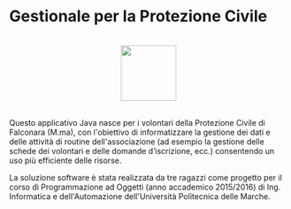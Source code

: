 # Gestionale per la Protezione Civile

<br>
<div align="center">
    <img src="https://github.com/GiuseppeCannata/ProtezioneCivileGestionale/blob/master/Immagini/Logo_PC_Nazionale.png" height="100" weight="100">
</div>
<br>

Questo applicativo Java nasce per i volontari della Protezione Civile di Falconara (M.ma), con l'obiettivo di informatizzare la gestione dei dati e delle attività di routine dell'associazione (ad esempio la gestione delle schede dei volontari e delle domande d’iscrizione, ecc.) consentendo un uso più efficiente delle risorse.

La soluzione software è stata realizzata da tre ragazzi come progetto per il corso di Programmazione ad Oggetti (anno accademico 2015/2016) di Ing. Informatica e dell'Automazione dell'Università Politecnica delle Marche.





